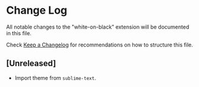 # Change Log

All notable changes to the "white-on-black" extension will be documented in this file.

Check [Keep a Changelog](http://keepachangelog.com/) for recommendations on how to structure this file.

## [Unreleased]

- Import theme from `sublime-text`.
